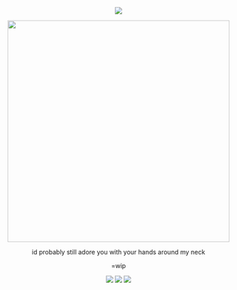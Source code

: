 <div align="center">
  
  ![](https://komarev.com/ghpvc/?username=atervir&color=ad2f20)
<p align="center">
    <img width="500" src="https://files.catbox.moe/6s7sqg.gif" alt="">
</p>

id probably still adore you with your hands around my neck

=wip

[![](wrebtry)](https://rentry.co/atervir)
[![](ata)](https://atervir.atabook.org/)
[![](prncs)](https://pronouns.cc/@atervir)

